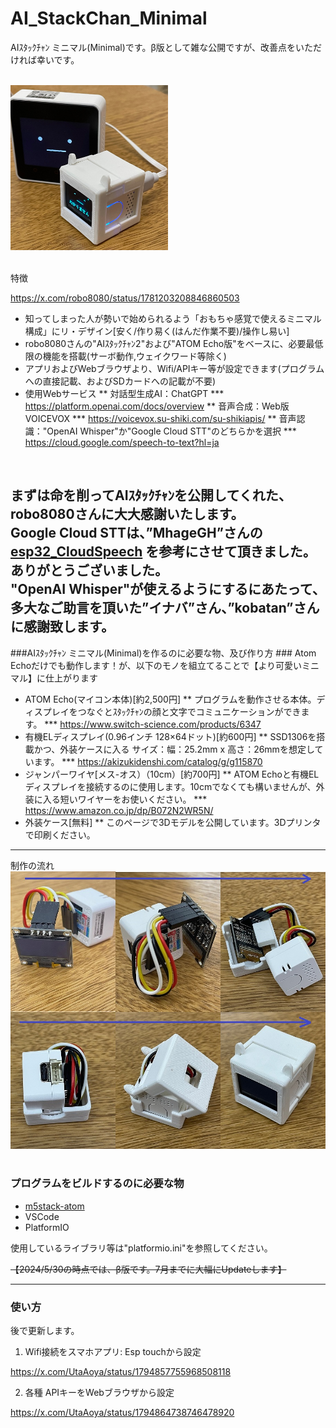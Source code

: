 # AI_StackChan_Minimal
AIｽﾀｯｸﾁｬﾝ ミニマル(Minimal)です。β版として雑な公開ですが、改善点をいただければ幸いです。
<br><br>

<img src="images/AI_StackChan_Minimal01.jpg" width="50%"><br><br>

特徴<br>

https://x.com/robo8080/status/1781203208846860503

* 知ってしまった人が勢いで始められるよう「おもちゃ感覚で使えるミニマル構成」にリ・デザイン[安く/作り易く(はんだ作業不要)/操作し易い]
* robo8080さんの"AIｽﾀｯｸﾁｬﾝ2"および"ATOM Echo版"をベースに、必要最低限の機能を搭載(サーボ動作,ウェイクワード等除く)
* アプリおよびWebブラウザより、Wifi/APIキー等が設定できます(プログラムへの直接記載、およびSDカードへの記載が不要)
* 使用Webサービス
** 対話型生成AI：ChatGPT
*** https://platform.openai.com/docs/overview
** 音声合成：Web版 VOICEVOX
*** https://voicevox.su-shiki.com/su-shikiapis/
** 音声認識："OpenAI Whisper"か"Google Cloud STT"のどちらかを選択
*** https://cloud.google.com/speech-to-text?hl=ja
<br>

まずは命を削ってAIｽﾀｯｸﾁｬﾝを公開してくれた、robo8080さんに大大感謝いたします。<br>
Google Cloud STTは、”MhageGH”さんの [esp32_CloudSpeech](https://github.com/MhageGH/esp32_CloudSpeech/ "Title") を参考にさせて頂きました。ありがとうございました。<br>
"OpenAI Whisper"が使えるようにするにあたって、多大なご助言を頂いた”イナバ”さん、”kobatan”さんに感謝致します。<br>
---


###AIｽﾀｯｸﾁｬﾝ ミニマル(Minimal)を作るのに必要な物、及び作り方 ###
Atom Echoだけでも動作します！が、以下のモノを組立てることで【より可愛いミニマル】に仕上がります
* ATOM Echo(マイコン本体)[約2,500円]
** プログラムを動作させる本体。ディスプレイをつなぐとｽﾀｯｸﾁｬﾝの顔と文字でコミュニケーションができます。
*** https://www.switch-science.com/products/6347
* 有機ELディスプレイ(0.96インチ 128×64ドット)[約600円]
** SSD1306を搭載かつ、外装ケースに入る サイズ：幅：25.2mm x 高さ：26mmを想定しています。
*** https://akizukidenshi.com/catalog/g/g115870
* ジャンパーワイヤ[メス-オス）（10cm）[約700円]
** ATOM Echoと有機ELディスプレイを接続するのに使用します。10cmでなくても構いませんが、外装に入る短いワイヤーをお使いください。
*** https://www.amazon.co.jp/dp/B072N2WR5N/
*  外装ケース[無料]
** このページで3Dモデルを公開しています。3Dプリンタで印刷ください。
*** 
制作の流れ
![画像1](images/making_all01_A.jpg)<br><br>


### プログラムをビルドするのに必要な物 ###
* [m5stack-atom](http://www.m5stack.com/ "Title")<br>
* VSCode<br>
* PlatformIO<br>

使用しているライブラリ等は"platformio.ini"を参照してください。<br>

~~【2024/5/30の時点では、β版です。7月までに大幅にUpdateします】~~<br>

---


### 使い方 ###

後で更新します。<br>

1. Wifi接続をスマホアプリ: Esp touchから設定

https://x.com/UtaAoya/status/1794857755968508118

2. 各種 APIキーをWebブラウザから設定

https://x.com/UtaAoya/status/1794864738746478920

<br>
<br>
<br>